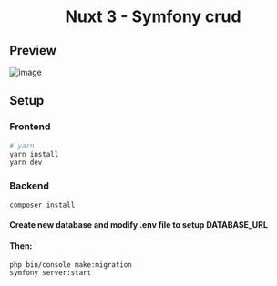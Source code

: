 <h1 align="center">Nuxt 3 - Symfony crud</h1>

## Preview

![image](https://i.imgur.com/TO5qczj.png)

## Setup

### Frontend

```bash
# yarn
yarn install
yarn dev
```

### Backend
```
composer install
```

#### Create new database and modify .env file to setup DATABASE_URL
#### Then:

```
php bin/console make:migration
symfony server:start
```
